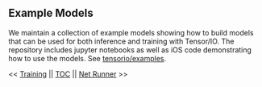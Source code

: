 <a name="example-models"></a>
## Example Models

We maintain a collection of example models showing how to build models that can be used for both inference and training with Tensor/IO. The repository includes jupyter notebooks as well as iOS code demonstrating how to use the models. See [tensorio/examples](https://github.com/doc-ai/tensorio/tree/master/examples).


<< [Training](Training.md) || [TOC](TOC.md) || [Net Runner](NetRunner.md) >>
